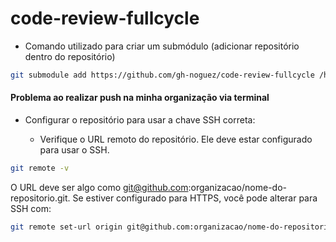 # code-review-fullcycle

- Comando utilizado para criar um submódulo (adicionar repositório dentro do repositório)

```bash
git submodule add https://github.com/gh-noguez/code-review-fullcycle /home/felipe/Documents/workspaces/fullcycle/git-github/4-prs-e-code-review/code-review-fullcycle
```

#### Problema ao realizar push na minha organização via terminal

- Configurar o repositório para usar a chave SSH correta:

  - Verifique o URL remoto do repositório. Ele deve estar configurado para usar o SSH.
```bash
git remote -v
```
O URL deve ser algo como git@github.com:organizacao/nome-do-repositorio.git. Se estiver configurado para HTTPS, você pode alterar para SSH com:
```bash
git remote set-url origin git@github.com:organizacao/nome-do-repositorio.git
```
